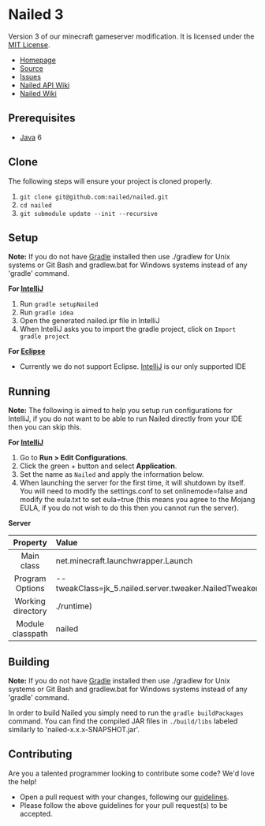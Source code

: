 Nailed 3
=============
Version 3 of our minecraft gameserver modification. It is licensed under the [MIT License]. 

* [Homepage]
* [Source]
* [Issues]
* [Nailed API Wiki]
* [Nailed Wiki]

## Prerequisites
* [Java] 6

## Clone
The following steps will ensure your project is cloned properly.  
  1. `git clone git@github.com:nailed/nailed.git`  
  2. `cd nailed`  
  3. `git submodule update --init --recursive`  

## Setup
__Note:__ If you do not have [Gradle] installed then use ./gradlew for Unix systems or Git Bash and gradlew.bat for Windows systems instead of any 'gradle' command.

__For [IntelliJ]__  
  1. Run `gradle setupNailed`  
  2. Run `gradle idea`  
  3. Open the generated nailed.ipr file in IntelliJ  
  4. When IntelliJ asks you to import the gradle project, click on `Import gradle project`
  
__For [Eclipse]__  
* Currently we do not support Eclipse. [IntelliJ] is our only supported IDE

## Running
__Note:__ The following is aimed to help you setup run configurations for IntelliJ, if you do not want to be able to run Nailed directly from your IDE then you can skip this.  

__For [IntelliJ]__  
  1. Go to **Run > Edit Configurations**.  
  2. Click the green + button and select **Application**.  
  3. Set the name as `Nailed` and apply the information below.  
  5. When launching the server for the first time, it will shutdown by itself. You will need to modify the settings.conf to set onlinemode=false and modify the eula.txt to set eula=true (this means you agree to the Mojang EULA, if you do not wish to do this then you cannot run the server).

__Server__

|     Property      | Value                              |
|:-----------------:|:-----------------------------------|
|    Main class     | net.minecraft.launchwrapper.Launch |
|  Program Options  | --tweakClass=jk_5.nailed.server.tweaker.NailedTweaker |
| Working directory | ./runtime)                         |
| Module classpath  | nailed                             |


## Building
__Note:__ If you do not have [Gradle] installed then use ./gradlew for Unix systems or Git Bash and gradlew.bat for Windows systems instead of any 'gradle' command.

In order to build Nailed you simply need to run the `gradle buildPackages` command. You can find the compiled JAR files in `./build/libs` labeled similarly to 'nailed-x.x.x-SNAPSHOT.jar'.

## Contributing
Are you a talented programmer looking to contribute some code? We'd love the help!
* Open a pull request with your changes, following our [guidelines](CONTRIBUTING.md).
* Please follow the above guidelines for your pull request(s) to be accepted.

[Eclipse]: http://www.eclipse.org/
[Gradle]: http://www.gradle.org/
[Homepage]: http://nailed.jk-5.tk/
[IntelliJ]: http://www.jetbrains.com/idea/
[Issues]: https://github.com/nailed/nailed/issues
[Nailed API Wiki]: https://github.com/nailed/nailed-api/wiki/
[Nailed Wiki]: https://github.com/nailed/nailed/wiki/
[Java]: http://java.oracle.com/
[Source]: https://github.com/nailed/nailed/
[MIT License]: http://www.tldrlegal.com/license/mit-license
